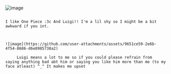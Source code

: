 ![image](https://github.com/user-attachments/assets/02ac042d-868d-48e6-ba4b-5804af22b75d)

                                                                                             I like One Piece :3c And Luigi!! I'm a lil shy so I might be a bit awkward if you int.


                                                                                             ![image](https://github.com/user-attachments/assets/9651ce59-2e6b-4f54-8686-d6e8985738a2)

         Luigi means a lot to me so if you could please refrain from saying anything bad abt him or saying you like him more than me (to my face atleast) ^_^ It makes me upset
